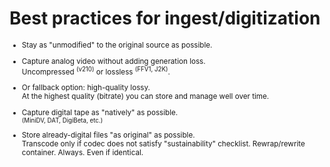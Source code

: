 
# Best practices for ingest/digitization

<small>

  * Stay as "unmodified" to the original source as possible.

  * Capture analog video without adding generation loss.  
    Uncompressed <sup>(v210)</sup> or lossless <sup>(FFV1, J2K)</sup>.

  * Or fallback option: high-quality lossy.  
    At the highest quality (bitrate) you can store and manage well over time.

  * Capture digital tape as "natively" as possible.  
    <sup>(MiniDV, DAT, DigiBeta, etc.)</sup>

  * Store already-digital files "as original" as possible.  
    Transcode only if codec does not satisfy "sustainability" checklist.
    Rewrap/rewrite container. Always. Even if identical.

</small>
